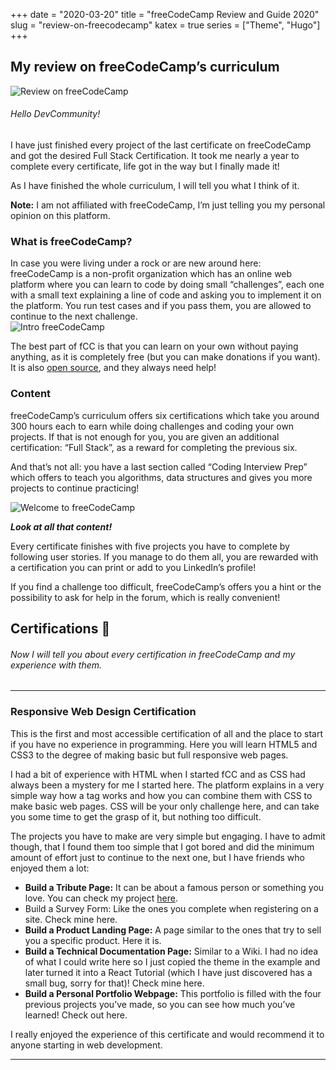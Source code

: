 +++
date = "2020-03-20"
title = "freeCodeCamp Review and Guide 2020"
slug = "review-on-freecodecamp"
katex = true
series = ["Theme", "Hugo"]
+++

## My review on freeCodeCamp’s curriculum  
![Review on freeCodeCamp](https://miro.medium.com/max/700/1*qCOzhS9SaEm1pYQAkuGToA.jpeg "freeCodeCamp Review and Guide 2020")  

###### Hello DevCommunity!  
I have just finished every project of the last certificate on freeCodeCamp and got the desired Full Stack Certification. It took me nearly a year to complete every certificate, life got in the way but I finally made it!  

As I have finished the whole curriculum, I will tell you what I think of it.  

**Note:** I am not affiliated with freeCodeCamp, I’m just telling you my personal opinion on this platform.  


### What is freeCodeCamp?  
In case you were living under a rock or are new around here: freeCodeCamp is a non-profit organization which has an online web platform where you can learn to code by doing small “challenges”, each one with a small text explaining a line of code and asking you to implement it on the platform. You run test cases and if you pass them, you are allowed to continue to the next challenge.  
![Intro freeCodeCamp](https://miro.medium.com/max/700/1*PCMCwj6ZPK4ZAKgDAA3kag.png "freeCodeCamp Introduction")  

The best part of fCC is that you can learn on your own without paying anything, as it is completely free (but you can make donations if you want). It is also [open source](https://github.com/freeCodeCamp/freeCodeCamp), and they always need help!  

### Content
freeCodeCamp’s curriculum offers six certifications which take you around 300 hours each to earn while doing challenges and coding your own projects. If that is not enough for you, you are given an additional certification: “Full Stack”, as a reward for completing the previous six.  

And that’s not all: you have a last section called “Coding Interview Prep” which offers to teach you algorithms, data structures and gives you more projects to continue practicing!  

![Welcome to freeCodeCamp](https://miro.medium.com/max/700/1*FL62dlfNDj8DSJtOpdZpWA.png)  

**_Look at all that content!_**  

Every certificate finishes with five projects you have to complete by following user stories. If you manage to do them all, you are rewarded with a certification you can print or add to you LinkedIn’s profile!  

If you find a challenge too difficult, freeCodeCamp’s offers you a hint or the possibility to ask for help in the forum, which is really convenient!  

## Certifications 📜  

###### Now I will tell you about every certification in freeCodeCamp and my experience with them.  

---

### Responsive Web Design Certification  

This is the first and most accessible certification of all and the place to start if you have no experience in programming. Here you will learn HTML5 and CSS3 to the degree of making basic but full responsive web pages.  

I had a bit of experience with HTML when I started fCC and as CSS had always been a mystery for me I started here. The platform explains in a very simple way how a tag works and how you can combine them with CSS to make basic web pages. CSS will be your only challenge here, and can take you some time to get the grasp of it, but nothing too difficult.  

The projects you have to make are very simple but engaging. I have to admit though, that I found them too simple that I got bored and did the minimum amount of effort just to continue to the next one, but I have friends who enjoyed them a lot:  

* __Build a Tribute Page:__ It can be about a famous person or something you love. You can check my project [here](https://codepen.io/sohailmahmud/pen/vYOdGXM).  
* Build a Survey Form: Like the ones you complete when registering on a site. Check mine here.  
* __Build a Product Landing Page:__ A page similar to the ones that try to sell you a specific product. Here it is.  
* __Build a Technical Documentation Page:__ Similar to a Wiki. I had no idea of what I could write here so I just copied the theme in the example and later turned it into a React Tutorial (which I have just discovered has a small bug, sorry for that)! Check mine here.  
* __Build a Personal Portfolio Webpage:__ This portfolio is filled with the four previous projects you’ve made, so you can see how much you’ve learned! Check out here.  

I really enjoyed the experience of this certificate and would recommend it to anyone starting in web development.

---